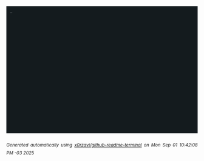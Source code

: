 <div align="justify">
<picture>
    <source media="(prefers-color-scheme: dark)" srcset="./output.gif">
    <source media="(prefers-color-scheme: light)" srcset="./output.gif">
    <img alt="GIFOS" src="output.gif">
</picture>

<sub><i>Generated automatically using [x0rzavi/github-readme-terminal](https://github.com/x0rzavi/github-readme-terminal) on Mon Sep 01 10:42:08 PM -03 2025</i></sub>

<!-- <details>
<summary>More details</summary>

</details> -->
</div>

<!-- Image deletion URL: NONE -->